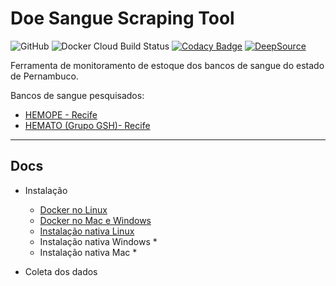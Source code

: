 # Doe Sangue Scraping Tool

![GitHub](https://img.shields.io/github/license/edumco/doe-sangue-scrapy)
![Docker Cloud Build Status](https://img.shields.io/docker/cloud/build/edumco/doe-sangue)
[![Codacy Badge](https://api.codacy.com/project/badge/Grade/280a21aeb4df47fd9a9f5ab22f7d85d9)](https://www.codacy.com/manual/edumco/doe-sangue-scrapy?utm_source=github.com&utm_medium=referral&utm_content=edumco/doe-sangue-scrapy&utm_campaign=Badge_Grade)
[![DeepSource](https://static.deepsource.io/deepsource-badge-light.svg)](https://deepsource.io/gh/edumco/doe-sangue-scrapy/?ref=repository-badge)

Ferramenta de monitoramento de estoque dos bancos de sangue do estado de Pernambuco.

Bancos de sangue pesquisados:

- [HEMOPE - Recife](http://www.hemope.pe.gov.br)
- [HEMATO (Grupo GSH)- Recife](https://doesanguedoevida.com.br/doar-sangue-recife)

---

## Docs

- Instalação

  - [Docker no Linux](docs/docker-linux.md)
  - [Docker no Mac e Windows](docs/docker-mac-win.md)
  - [Instalação nativa Linux](docs/native-linux.md)
  - Instalação nativa Windows \*
  - Instalação nativa Mac \*

- Coleta dos dados
